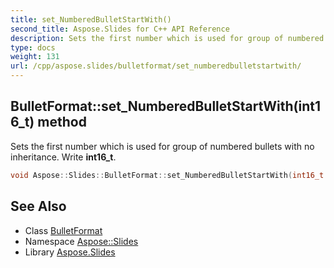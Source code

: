 ```yaml
---
title: set_NumberedBulletStartWith()
second_title: Aspose.Slides for C++ API Reference
description: Sets the first number which is used for group of numbered bullets with no inheritance. Write int16_t.
type: docs
weight: 131
url: /cpp/aspose.slides/bulletformat/set_numberedbulletstartwith/
---
```

## BulletFormat::set_NumberedBulletStartWith(int16_t) method


Sets the first number which is used for group of numbered bullets with no inheritance. Write **int16_t**.

```cpp
void Aspose::Slides::BulletFormat::set_NumberedBulletStartWith(int16_t value) override
```

## See Also

* Class [BulletFormat](./)
* Namespace [Aspose::Slides](../)
* Library [Aspose.Slides](../../)
